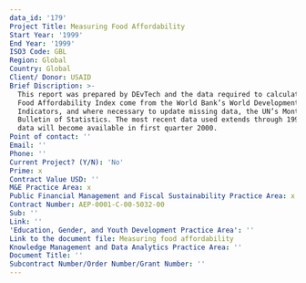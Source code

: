 ```yaml
---
data_id: '179'
Project Title: Measuring Food Affordability
Start Year: '1999'
End Year: '1999'
ISO3 Code: GBL
Region: Global
Country: Global
Client/ Donor: USAID
Brief Discription: >-
  This report was prepared by DEvTech and the data required to calculate the
  Food Affordability Index come from the World Bank’s World Development
  Indicators, and where necessary to update missing data, the UN’s Monthly
  Bulletin of Statistics. The most recent data used extends through 1997; 1998
  data will become available in first quarter 2000.
Point of contact: ''
Email: ''
Phone: ''
Current Project? (Y/N): 'No'
Prime: x
Contract Value USD: ''
M&E Practice Area: x
Public Financial Management and Fiscal Sustainability Practice Area: x
Contract Number: AEP-0001-C-00-5032-00
Sub: ''
Link: ''
'Education, Gender, and Youth Development Practice Area': ''
Link to the document file: Measuring food affordability
Knowledge Management and Data Analytics Practice Area: ''
Document Title: ''
Subcontract Number/Order Number/Grant Number: ''
---
```

